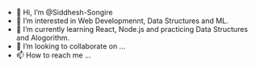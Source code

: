 - 👋 Hi, I’m @Siddhesh-Songire
- 👀 I’m interested in Web Developmennt, Data Structures and ML.
- 🌱 I’m currently learning React, Node.js and practicing Data Structures and Alogorithm.
- 💞️ I’m looking to collaborate on ...
- 📫 How to reach me ...

<!---
Siddhesh-Songire/Siddhesh-Songire is a ✨ special ✨ repository because its `README.md` (this file) appears on your GitHub profile.
You can click the Preview link to take a look at your changes.
--->
